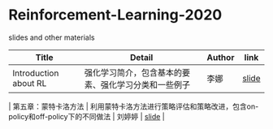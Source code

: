 # Reinforcement-Learning-2020
slides and other materials

| Title                                                        | Detail                                           | Author | link                                                         |
| ------------------------------------------------------------ | ------------------------------------------------ | ------ | ------------------------------------------------------------ |
| Introduction about RL | 强化学习简介，包含基本的要素、强化学习分类和一些例子 | 李娜  | [slide](https://github.com/ECNUdase/Reinforcement-Learning-2020/blob/master/RL_introduction.pdf) |

| 第五章：蒙特卡洛方法 | 利用蒙特卡洛方法进行策略评估和策略改进，包含on-policy和off-policy下的不同做法 | 刘婷婷  | [slide](https://github.com/ECNUdase/Reinforcement-Learning-2020/blob/master/RL_introduction.pdf) |
